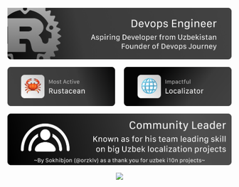 <p align="center">
  <a href="https://devops-journey.uz"><img src="./assets/slide-1.png" alt="Welcome Immage"></a>

</p>

<p align="center">
  <a href="https://rust-lang.uz/#contributor"><img src="./assets/trophy-1.png" width=48% alt="Most Active Rustacean"></a>
  &nbsp;&nbsp;&nbsp;
  <a href="https://github.com/rust-lang-uz/book/commits/main/"><img src="./assets/trophy-2.png" width=48% alt="Impactful Localizer"></a>
</p>

<p align="center">
  <a href="https://github.com/ismoilovdevml?tab=repositories"><img src="./assets/slide-2.png" alt="Community Leader"></a>
</p>

<p align="center">
  <a href="https://hits.sh/github.com/ismoilovdevml/">
    <img src="https://hits.sh/github.com/ismoilovdevml.svg?label=Otabek's%20Followers&color=242424&labelColor=242424&logo=rust">
  </a>
</p>
